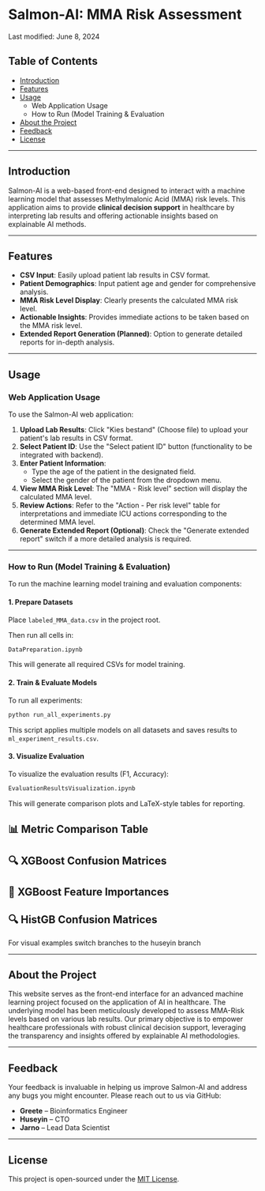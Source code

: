 # Salmon-AI: MMA Risk Assessment

Last modified: June 8, 2024

## Table of Contents

  * [Introduction](#Introduction)
  * [Features](#Features)
  * [Usage](#Usage)
      * Web Application Usage
      * How to Run (Model Training & Evaluation
  * [About the Project](#About_the_Project)
  * [Feedback](#Feedback)
  * [License](#License)

-----

## Introduction

Salmon-AI is a web-based front-end designed to interact with a machine learning model that assesses Methylmalonic Acid (MMA) risk levels. This application aims to provide **clinical decision support** in healthcare by interpreting lab results and offering actionable insights based on explainable AI methods.

-----

## Features

  * **CSV Input**: Easily upload patient lab results in CSV format.
  * **Patient Demographics**: Input patient age and gender for comprehensive analysis.
  * **MMA Risk Level Display**: Clearly presents the calculated MMA risk level.
  * **Actionable Insights**: Provides immediate actions to be taken based on the MMA risk level.
  * **Extended Report Generation (Planned)**: Option to generate detailed reports for in-depth analysis.

-----

## Usage

### Web Application Usage

To use the Salmon-AI web application:

1.  **Upload Lab Results**: Click "Kies bestand" (Choose file) to upload your patient's lab results in CSV format.
2.  **Select Patient ID**: Use the "Select patient ID" button (functionality to be integrated with backend).
3.  **Enter Patient Information**:
      * Type the age of the patient in the designated field.
      * Select the gender of the patient from the dropdown menu.
4.  **View MMA Risk Level**: The "MMA - Risk level" section will display the calculated MMA level.
5.  **Review Actions**: Refer to the "Action - Per risk level" table for interpretations and immediate ICU actions corresponding to the determined MMA level.
6.  **Generate Extended Report (Optional)**: Check the "Generate extended report" switch if a more detailed analysis is required.

-----

### How to Run (Model Training & Evaluation)

To run the machine learning model training and evaluation components:

#### 1\. Prepare Datasets

Place `labeled_MMA_data.csv` in the project root.

Then run all cells in:

```bash
DataPreparation.ipynb
```

This will generate all required CSVs for model training.

#### 2\. Train & Evaluate Models

To run all experiments:

```bash
python run_all_experiments.py
```

This script applies multiple models on all datasets and saves results to `ml_experiment_results.csv`.

#### 3\. Visualize Evaluation

To visualize the evaluation results (F1, Accuracy):

```bash
EvaluationResultsVisualization.ipynb
```

This will generate comparison plots and LaTeX-style tables for reporting.

## 📊 Metric Comparison Table

## 🔍 XGBoost Confusion Matrices

## 🧠 XGBoost Feature Importances

## 🔍 HistGB Confusion Matrices

For visual examples switch branches to the huseyin branch

-----

## About the Project

This website serves as the front-end interface for an advanced machine learning project focused on the application of AI in healthcare. The underlying model has been meticulously developed to assess MMA-Risk levels based on various lab results. Our primary objective is to empower healthcare professionals with robust clinical decision support, leveraging the transparency and insights offered by explainable AI methodologies.

-----

## Feedback

Your feedback is invaluable in helping us improve Salmon-AI and address any bugs you might encounter. Please reach out to us via GitHub:

  * **Greete** – Bioinformatics Engineer
  * **Huseyin** – CTO
  * **Jarno** – Lead Data Scientist

-----

## License

This project is open-sourced under the [MIT License](https://www.google.com/search?q=LICENSE).
